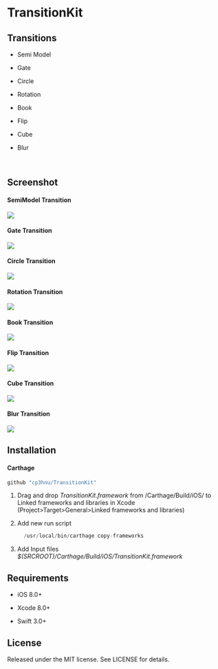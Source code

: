 # TransitionKit

## Transitions

* Semi Model

* Gate

* Circle

* Rotation

* Book

* Flip

* Cube

* Blur

  ​

## Screenshot

#### SemiModel Transition

![](Gif/SemiModel.gif)



#### Gate Transition

![](Gif/Gate.gif)



#### Circle Transition

![](Gif/Circle.gif)



#### Rotation Transition

![](Gif/Rotation.gif)



#### Book Transition

![](Gif/Book.gif)



#### Flip Transition

![](Gif/Flip.gif)



#### Cube Transition

![](Gif/Cube.gif)



#### Blur Transition

![](Gif/Blur.gif)

## Installation

#### Carthage

```swift
github "cp3hnu/TransitionKit"
```

1. Drag and drop *TransitionKit.framework* from /Carthage/Build/iOS/ to Linked frameworks and libraries in Xcode (Project>Target>General>Linked frameworks and libraries)

2. Add new run script

   ```swift
     /usr/local/bin/carthage copy-frameworks
   ```

3. Add Input files *$(SRCROOT)/Carthage/Build/iOS/TransitionKit.framework*



## Requirements
* iOS 8.0+

* Xcode 8.0+

* Swift 3.0+

## License

Released under the MIT license. See LICENSE for details.

